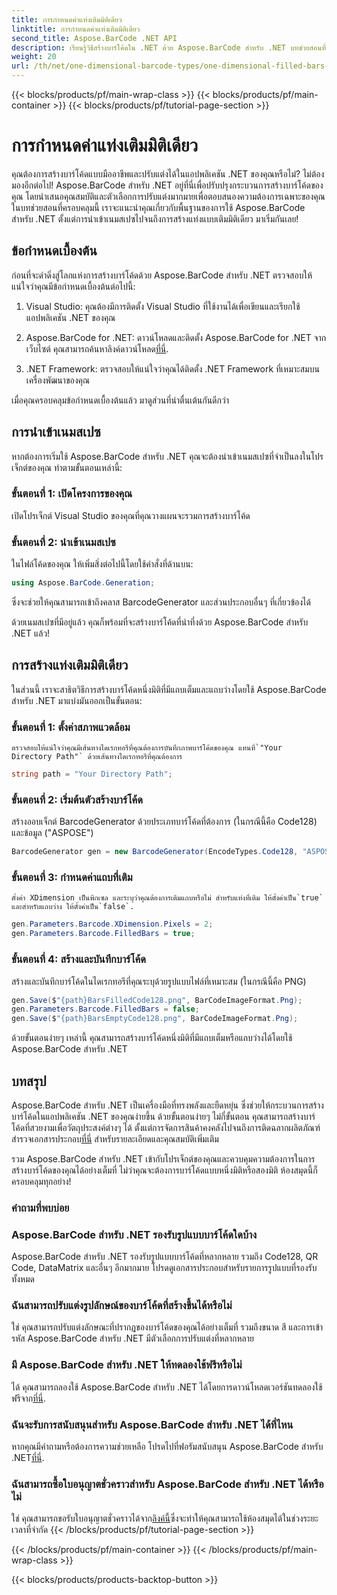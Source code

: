 ```yaml
---
title: การกำหนดค่าแท่งเติมมิติเดียว
linktitle: การกำหนดค่าแท่งเติมมิติเดียว
second_title: Aspose.BarCode .NET API
description: เรียนรู้วิธีสร้างบาร์โค้ดใน .NET ด้วย Aspose.BarCode สำหรับ .NET บทช่วยสอนที่ครอบคลุมนี้ครอบคลุมทุกอย่างตั้งแต่การนำเข้าเนมสเปซไปจนถึงการสร้างบาร์โค้ดแบบมิติเดียว
weight: 20
url: /th/net/one-dimensional-barcode-types/one-dimensional-filled-bars-configuration/
---
```


{{< blocks/products/pf/main-wrap-class >}}
{{< blocks/products/pf/main-container >}}
{{< blocks/products/pf/tutorial-page-section >}}

# การกำหนดค่าแท่งเติมมิติเดียว


คุณต้องการสร้างบาร์โค้ดแบบมืออาชีพและปรับแต่งได้ในแอปพลิเคชัน .NET ของคุณหรือไม่? ไม่ต้องมองอีกต่อไป! Aspose.BarCode สำหรับ .NET อยู่ที่นี่เพื่อปรับปรุงกระบวนการสร้างบาร์โค้ดของคุณ โดยนำเสนอคุณสมบัติและตัวเลือกการปรับแต่งมากมายเพื่อตอบสนองความต้องการเฉพาะของคุณ ในบทช่วยสอนที่ครอบคลุมนี้ เราจะแนะนำคุณเกี่ยวกับพื้นฐานของการใช้ Aspose.BarCode สำหรับ .NET ตั้งแต่การนำเข้าเนมสเปซไปจนถึงการสร้างแท่งแบบเติมมิติเดียว มาเริ่มกันเลย!

## ข้อกำหนดเบื้องต้น

ก่อนที่จะดำดิ่งสู่โลกแห่งการสร้างบาร์โค้ดด้วย Aspose.BarCode สำหรับ .NET ตรวจสอบให้แน่ใจว่าคุณมีข้อกำหนดเบื้องต้นต่อไปนี้:

1. Visual Studio: คุณต้องมีการติดตั้ง Visual Studio ที่ใช้งานได้เพื่อเขียนและเรียกใช้แอปพลิเคชัน .NET ของคุณ

2.  Aspose.BarCode for .NET: ดาวน์โหลดและติดตั้ง Aspose.BarCode for .NET จากเว็บไซต์ คุณสามารถค้นหาลิงค์ดาวน์โหลด[ที่นี่](https://releases.aspose.com/barcode/net/).

3. .NET Framework: ตรวจสอบให้แน่ใจว่าคุณได้ติดตั้ง .NET Framework ที่เหมาะสมบนเครื่องพัฒนาของคุณ

เมื่อคุณครอบคลุมข้อกำหนดเบื้องต้นแล้ว มาดูส่วนที่น่าตื่นเต้นกันดีกว่า

## การนำเข้าเนมสเปซ

หากต้องการเริ่มใช้ Aspose.BarCode สำหรับ .NET คุณจะต้องนำเข้าเนมสเปซที่จำเป็นลงในโปรเจ็กต์ของคุณ ทำตามขั้นตอนเหล่านี้:

### ขั้นตอนที่ 1: เปิดโครงการของคุณ
   เปิดโปรเจ็กต์ Visual Studio ของคุณที่คุณวางแผนจะรวมการสร้างบาร์โค้ด

### ขั้นตอนที่ 2: นำเข้าเนมสเปซ
   ในไฟล์โค้ดของคุณ ให้เพิ่มสิ่งต่อไปนี้โดยใช้คำสั่งที่ด้านบน:

   ```csharp
   using Aspose.BarCode.Generation;
   ```

   ซึ่งจะช่วยให้คุณสามารถเข้าถึงคลาส BarcodeGenerator และส่วนประกอบอื่นๆ ที่เกี่ยวข้องได้

ด้วยเนมสเปซที่มีอยู่แล้ว คุณก็พร้อมที่จะสร้างบาร์โค้ดที่น่าทึ่งด้วย Aspose.BarCode สำหรับ .NET แล้ว!

## การสร้างแท่งเติมมิติเดียว

ในส่วนนี้ เราจะสาธิตวิธีการสร้างบาร์โค้ดหนึ่งมิติที่มีแถบเต็มและแถบว่างโดยใช้ Aspose.BarCode สำหรับ .NET มาแบ่งมันออกเป็นขั้นตอน:

### ขั้นตอนที่ 1: ตั้งค่าสภาพแวดล้อม
    ตรวจสอบให้แน่ใจว่าคุณมีเส้นทางไดเรกทอรีที่คุณต้องการบันทึกภาพบาร์โค้ดของคุณ แทนที่`"Your Directory Path"` ด้วยเส้นทางไดเรกทอรีที่คุณต้องการ

   ```csharp
   string path = "Your Directory Path";
   ```

### ขั้นตอนที่ 2: เริ่มต้นตัวสร้างบาร์โค้ด
   สร้างออบเจ็กต์ BarcodeGenerator ด้วยประเภทบาร์โค้ดที่ต้องการ (ในกรณีนี้คือ Code128) และข้อมูล ("ASPOSE")

   ```csharp
   BarcodeGenerator gen = new BarcodeGenerator(EncodeTypes.Code128, "ASPOSE");
   ```

### ขั้นตอนที่ 3: กำหนดค่าแถบที่เติม
    ตั้งค่า XDimension เป็นพิกเซล และระบุว่าคุณต้องการเติมแถบหรือไม่ สำหรับแท่งที่เติม ให้ตั้งค่าเป็น`true` และสำหรับแถบว่าง ให้ตั้งค่าเป็น`false`.

   ```csharp
   gen.Parameters.Barcode.XDimension.Pixels = 2;
   gen.Parameters.Barcode.FilledBars = true;
   ```

### ขั้นตอนที่ 4: สร้างและบันทึกบาร์โค้ด
   สร้างและบันทึกบาร์โค้ดในไดเรกทอรีที่คุณระบุด้วยรูปแบบไฟล์ที่เหมาะสม (ในกรณีนี้คือ PNG)

   ```csharp
   gen.Save($"{path}BarsFilledCode128.png", BarCodeImageFormat.Png);
   gen.Parameters.Barcode.FilledBars = false;
   gen.Save($"{path}BarsEmptyCode128.png", BarCodeImageFormat.Png);
   ```

ด้วยขั้นตอนง่ายๆ เหล่านี้ คุณสามารถสร้างบาร์โค้ดหนึ่งมิติที่มีแถบเต็มหรือแถบว่างได้โดยใช้ Aspose.BarCode สำหรับ .NET

## บทสรุป

Aspose.BarCode สำหรับ .NET เป็นเครื่องมือที่ทรงพลังและยืดหยุ่น ซึ่งช่วยให้กระบวนการสร้างบาร์โค้ดในแอปพลิเคชัน .NET ของคุณง่ายขึ้น ด้วยขั้นตอนง่ายๆ ไม่กี่ขั้นตอน คุณสามารถสร้างบาร์โค้ดที่สวยงามเพื่อวัตถุประสงค์ต่างๆ ได้ ตั้งแต่การจัดการสินค้าคงคลังไปจนถึงการติดฉลากผลิตภัณฑ์ สำรวจเอกสารประกอบ[ที่นี่](https://reference.aspose.com/barcode/net/) สำหรับรายละเอียดและคุณสมบัติเพิ่มเติม

รวม Aspose.BarCode สำหรับ .NET เข้ากับโปรเจ็กต์ของคุณและควบคุมความต้องการในการสร้างบาร์โค้ดของคุณได้อย่างเต็มที่ ไม่ว่าคุณจะต้องการบาร์โค้ดแบบหนึ่งมิติหรือสองมิติ ห้องสมุดนี้ก็ครอบคลุมทุกอย่าง!

### คำถามที่พบบ่อย

### Aspose.BarCode สำหรับ .NET รองรับรูปแบบบาร์โค้ดใดบ้าง
Aspose.BarCode สำหรับ .NET รองรับรูปแบบบาร์โค้ดที่หลากหลาย รวมถึง Code128, QR Code, DataMatrix และอื่นๆ อีกมากมาย โปรดดูเอกสารประกอบสำหรับรายการรูปแบบที่รองรับทั้งหมด

### ฉันสามารถปรับแต่งรูปลักษณ์ของบาร์โค้ดที่สร้างขึ้นได้หรือไม่
ใช่ คุณสามารถปรับแต่งลักษณะที่ปรากฏของบาร์โค้ดของคุณได้อย่างเต็มที่ รวมถึงขนาด สี และการเข้ารหัส Aspose.BarCode สำหรับ .NET มีตัวเลือกการปรับแต่งที่หลากหลาย

### มี Aspose.BarCode สำหรับ .NET ให้ทดลองใช้ฟรีหรือไม่
ได้ คุณสามารถลองใช้ Aspose.BarCode สำหรับ .NET ได้โดยการดาวน์โหลดเวอร์ชันทดลองใช้ฟรีจาก[ที่นี่](https://releases.aspose.com/).

### ฉันจะรับการสนับสนุนสำหรับ Aspose.BarCode สำหรับ .NET ได้ที่ไหน
 หากคุณมีคำถามหรือต้องการความช่วยเหลือ โปรดไปที่ฟอรัมสนับสนุน Aspose.BarCode สำหรับ .NET[ที่นี่](https://forum.aspose.com/c/barcode/13).

### ฉันสามารถซื้อใบอนุญาตชั่วคราวสำหรับ Aspose.BarCode สำหรับ .NET ได้หรือไม่
 ใช่ คุณสามารถขอรับใบอนุญาตชั่วคราวได้จาก[ลิงค์นี้](https://purchase.aspose.com/temporary-license/)ซึ่งจะทำให้คุณสามารถใช้ห้องสมุดได้ในช่วงระยะเวลาที่จำกัด
{{< /blocks/products/pf/tutorial-page-section >}}

{{< /blocks/products/pf/main-container >}}
{{< /blocks/products/pf/main-wrap-class >}}

{{< blocks/products/products-backtop-button >}}
